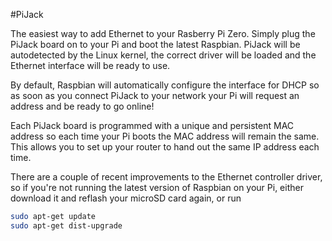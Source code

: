 <!--
---
name: PiJack
class: board
type: network
formfactor: pHAT
manufacturer: Hot Glue
collected: Other
description: Add Ethernet to your Pi Zero
url: https://pijack.net
buy: https://pijack.net
image: 'pijack.png'
pincount: 40
eeprom: setup
power:
  '2':
ground:
  '6':
  '9':
  '14':
  '20':
  '25':
  '30':
  '34':
  '39':
pin:
  '22':
    name: INT
    mode: input
    description: Ethernet controller interrupt
  '19':
    mode: spi
  '21':
    mode: spi
  '23':
    mode: spi
  '24':
    mode: spi
-->
#PiJack

The easiest way to add Ethernet to your Rasberry Pi Zero. Simply plug the PiJack board on to your Pi and boot the latest Raspbian. PiJack will be autodetected by the Linux kernel, the correct driver will be loaded and the Ethernet interface will be ready to use.

By default, Raspbian will automatically configure the interface for DHCP so as soon as you connect PiJack to your network your Pi will request an address and be ready to go online!

Each PiJack board is programmed with a unique and persistent MAC address so each time your Pi boots the MAC address will remain the same. This allows you to set up your router to hand out the same IP address each time.

There are a couple of recent improvements to the Ethernet controller driver, so if you're not running the latest version of Raspbian on your Pi, either download it and reflash your microSD card again, or run
```bash
sudo apt-get update
sudo apt-get dist-upgrade
```


